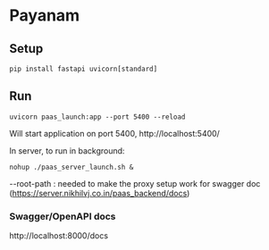 # Payanam

## Setup
```
pip install fastapi uvicorn[standard]
```

## Run
```
uvicorn paas_launch:app --port 5400 --reload
```

Will start application on port 5400, http://localhost:5400/

In server, to run in background:
```
nohup ./paas_server_launch.sh &
```



--root-path : needed to make the proxy setup work for swagger doc (https://server.nikhilvj.co.in/paas_backend/docs)


### Swagger/OpenAPI docs

http://localhost:8000/docs

